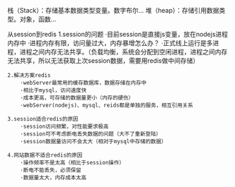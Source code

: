 栈（Stack）：存储基本数据类型变量。数字布尔...
堆（heap）：存储引用数据类型。对象，函数...

从session到redis
    1.session的问题
        ·目前session是直接js变量，放在nodejs进程内存中
        ·进程内存有限，访问量过大，内存暴增怎么办？
        ·正式线上运行是多进程，进程之间内存无法共享。（负载均衡，系统会分配到空闲进程，进程之间内存无法共享，所以无法获取上次session数据，需要用redis做中间存储）
    
    2.解决方案redis
        ·webServer最常用的缓存数据库，数据存储在内存中
        ·相比于mysql，访问速度快
        ·成本更高，可存储的数据量更小（内存的硬伤）
        ·webServer(nodejs)、mysql、reids都是单独的服务，相互引用关系
        
    3.session适合redis的原因
        ·session访问频繁，对性能要求极高
        ·session可不考虑断电丢失数据的问题（大不了重新登陆）
        ·session数据量访问不会太大（相对于mysql中存储的数据）
        
    4.网站数据不适合redis的原因
        ·操作频率不是太高（相比于session操作）
        ·断电不能丢失，必须保留
        ·数据量太大，内存成本太高